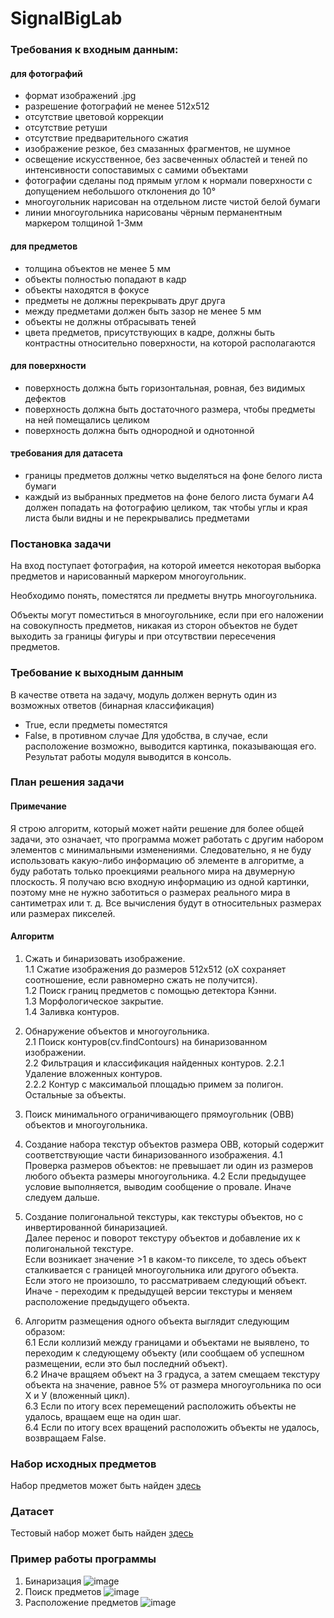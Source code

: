 # SignalBigLab

### Требования к входным данным:
#### для фотографий
- формат изображений .jpg
- разрешение фотографий не менее 512х512 
- отсутствие цветовой коррекции
- отсутствие ретуши
- отсутствие предварительного сжатия
- изображение резкое, без смазанных фрагментов, не шумное
- освещение искусственное, без засвеченных областей и теней по интенсивности сопоставимых с самими объектами
- фотографии сделаны под прямым углом к нормали поверхности с допущением небольшого отклонения до 10°
- многоугольник нарисован на отдельном листе чистой белой бумаги
- линии многоугольника нарисованы чёрным перманентным маркером толщиной 1-3мм

#### для предметов
- толщина объектов не менее 5 мм
- объекты полностью попадают в кадр
- объекты находятся в фокусе
- предметы не должны перекрывать друг друга
- между предметами должен быть зазор не менее 5 мм
- объекты не должны отбрасывать теней
- цвета предметов, присутствующих в кадре, должны быть контрастны относительно поверхности, на которой располагаются

#### для поверхности
- поверхность должна быть горизонтальная, ровная, без видимых дефектов 
- поверхность должна быть достаточного размера, чтобы предметы на ней помещались целиком
- поверхность должна быть однородной и однотонной

#### требования для датасета
- границы предметов должны четко выделяться на фоне белого листа бумаги
- каждый из выбранных предметов на фоне белого листа бумаги А4 должен попадать на фотографию целиком, так чтобы углы и края листа были видны и не перекрывались предметами

### Постановка задачи
На вход поступает фотография, на которой имеется некоторая выборка предметов и нарисованный маркером многоугольник. 

Необходимо понять, поместятся ли предметы внутрь многоугольника.

Объекты могут поместиться в многоугольнике, если при его наложении на совокупность предметов, никакая из сторон объектов не будет выходить за границы фигуры и при отсутвствии пересечения предметов.

### Требование к выходным данным
В качестве ответа на задачу, модуль должен вернуть один из возможных ответов (бинарная классификация)
- True, если предметы поместятся
- False, в противном случае
Для удобства, в случае, если расположение возможно, выводится картинка, показывающая его. Результат работы модуля выводится в консоль.

### План решения задачи

#### Примечание
Я строю алгоритм, который может найти решение для более общей задачи, это означает, что программа может работать с другим набором элементов с минимальными изменениями. Следовательно, я не буду использовать какую-либо информацию об элементе в алгоритме, а буду работать только проекциями реального мира на двумерную плоскость. Я получаю всю входную информацию из одной картинки, поэтому мне не нужно заботиться о размерах реального мира в сантиметрах или т. д. Все вычисления будут в относительных размерах или размерах пикселей.

#### Алгоритм

1. Сжать и бинаризовать изображение.    
 1.1 Сжатие изображения до размеров 512х512 (оХ сохраняет соотношение, если равномерно сжать не получится).    
 1.2 Поиск границ предметов с помощью детектора Кэнни.    
 1.3 Морфологическое закрытие.    
 1.4 Заливка контуров.    

2. Обнаружение объектов и многоугольника.    
2.1 Поиск контуров(cv.findContours) на бинаризованном изображении.    
2.2 Фильтрация и классификация найденных контуров.
2.2.1 Удаление вложенных контуров.    
2.2.2 Контур с максимальой площадью примем за полигон. Остальные за объекты.    

3. Поиск минимального ограничивающего прямоугольник (OBB) объектов и многоугольника.    

4. Создание набора текстур объектов размера OBB, который содержит соответствующие части бинаризованного изображения.
4.1 Проверка размеров объектов: не превышает ли один из размеров любого объекта размеры многоугольника.
4.2 Если предыдущее условие выполняется, выводим сообщение о провале. Иначе следуем дальше.

5. Создание полигональной текстуры, как текстуры объектов, но с инвертированной бинаризацией.    
Далее перенос и поворот текстуру объектов и добавление их к полигональной текстуре.    
Если возникает значение >1 в каком-то пикселе, то здесь объект сталкивается с границей многоугольника или другого объекта.    
Если этого не произошло, то рассматриваем следующий объект. Иначе - переходим к предыдущей версии текстуры и меняем расположение предыдущего объекта.    

6. Алгоритм размещения одного объекта выглядит следующим образом:     
6.1 Если коллизий между границами и объектами не выявлено, то переходим к следующему объекту (или сообщаем об успешном размещении, если это был последний объект).    
6.2 Иначе вращяем объект на 3 градуса, а затем смещаем текстуру объекта на значение, равное 5% от размера многоугольника по оси Х и У (вложенный цикл).     
6.3 Если по итогу всех перемещений расположить объекты не удалось, вращаем еще на один шаг.    
6.4 Если по итогу всех вращений расположить объекты не удалось, возвращаем False.    


### Набор исходных предметов
Набор предметов может быть найден [здесь](https://github.com/HellInsider/SignalBigLab/tree/develop/images)

### Датасет
Тестовый набор может быть найден [здесь](https://github.com/HellInsider/SignalBigLab/tree/develop/dataset)

### Пример работы программы    

1. Бинаризация ![image](https://github.com/HellInsider/SignalBigLab/blob/develop/results/binarization.jpg)    
2. Поиск предметов ![image](https://github.com/HellInsider/SignalBigLab/blob/develop/results/contours.jpg)    
3. Расположение предметов ![image](https://github.com/HellInsider/SignalBigLab/blob/develop/results/placement.jpg)    

